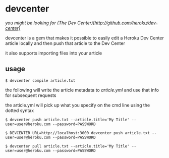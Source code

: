 # devcenter
_you might be looking for (The Dev Center)[http://github.com/heroku/dev-center]_

devcenter is a gem that makes it possible to easily edit a Heroku Dev Center
article locally and then push that article to the Dev Center

it also supports importing files into your article

## usage

    $ devcenter compile article.txt

the following will write the article metadata to *article.yml* and use that info for subsequent requests

the article.yml will pick up what you specify on the cmd line using the dotted syntax

    $ devcenter push article.txt --article.title='My Title' --user=user@heroku.com --password=PASSWORD

    $ DEVCENTER_URL=http://localhost:3000 devcenter push article.txt --user=user@heroku.com --password=PASSWORD

    $ devcenter pull article.txt --article.title='My Title' --user=user@heroku.com --password=PASSWORD
